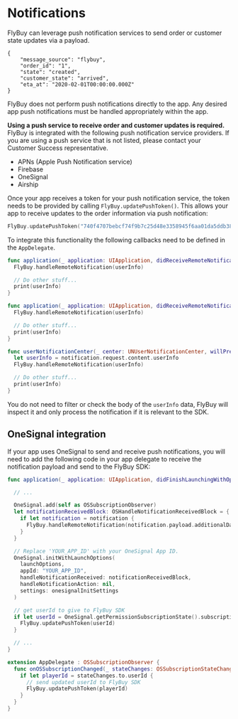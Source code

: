 # Notifications

FlyBuy can leverage push notification services to send order or customer state updates via a payload.

```
{
	"message_source": "flybuy",
	"order_id": "1",
	"state": "created",
	"customer_state": "arrived",
	"eta_at": "2020-02-01T00:00:00.000Z"
}
```

FlyBuy does not perform push notifications directly to the app.
Any desired app push notifications must be handled appropriately within the app.

**Using a push service to receive order and customer updates is required.** FlyBuy is integrated with the following push notification service providers. If you are using a push service that is not listed, please contact your Customer Success representative.
- APNs (Apple Push Notification service)
- Firebase
- OneSignal
- Airship

Once your app receives a token for your push notification service, the token needs to be provided by calling `FlyBuy.updatePushToken()`. This allows your app to receive updates to the order information via push notification:

```swift
FlyBuy.updatePushToken("740f4707bebcf74f9b7c25d48e3358945f6aa01da5ddb387462c7eaf61bb78ad")
```

To integrate this functionality the following callbacks need to be defined in the `AppDelegate`.

```swift
func application(_ application: UIApplication, didReceiveRemoteNotification userInfo: [AnyHashable: Any]) {
  FlyBuy.handleRemoteNotification(userInfo)

  // Do other stuff...
  print(userInfo)
}
```

```swift
func application(_ application: UIApplication, didReceiveRemoteNotification userInfo: [AnyHashable: Any], fetchCompletionHandler completionHandler: @escaping (UIBackgroundFetchResult) -> Void) {
  FlyBuy.handleRemoteNotification(userInfo)

  // Do other stuff...
  print(userInfo)
}
```

```swift
func userNotificationCenter(_ center: UNUserNotificationCenter, willPresent notification: UNNotification, withCompletionHandler completionHandler: @escaping (UNNotificationPresentationOptions) -> Void) {
  let userInfo = notification.request.content.userInfo
  FlyBuy.handleRemoteNotification(userInfo)

  // Do other stuff...
  print(userInfo)
}
```

You do not need to filter or check the body of the `userInfo` data, FlyBuy will inspect it and only process the notification if it is relevant to the SDK.

## OneSignal integration

If your app uses OneSignal to send and receive push notifications, you will need to add the following code in your app delegate to receive the notification payload and send to the FlyBuy SDK:

```swift
func application(_ application: UIApplication, didFinishLaunchingWithOptions launchOptions: [UIApplication.LaunchOptionsKey: Any]?) -> Bool {

  // ...

  OneSignal.add(self as OSSubscriptionObserver)
  let notificationReceivedBlock: OSHandleNotificationReceivedBlock = { notification in
    if let notification = notification {
      FlyBuy.handleRemoteNotification(notification.payload.additionalData)
    }
  }

  // Replace 'YOUR_APP_ID' with your OneSignal App ID.
  OneSignal.initWithLaunchOptions(
    launchOptions,
    appId: "YOUR_APP_ID",
    handleNotificationReceived: notificationReceivedBlock,
    handleNotificationAction: nil,
    settings: onesignalInitSettings
  )

  // get userId to give to FlyBuy SDK
  if let userId = OneSignal.getPermissionSubscriptionState().subscriptionStatus.userId {
    FlyBuy.updatePushToken(userId)
  }

  // ...
}

extension AppDelegate : OSSubscriptionObserver {
  func onOSSubscriptionChanged(_ stateChanges: OSSubscriptionStateChanges!) {
    if let playerId = stateChanges.to.userId {
      // send updated userId to FlyBuy SDK
      FlyBuy.updatePushToken(playerId)
    }
  }
}

```
